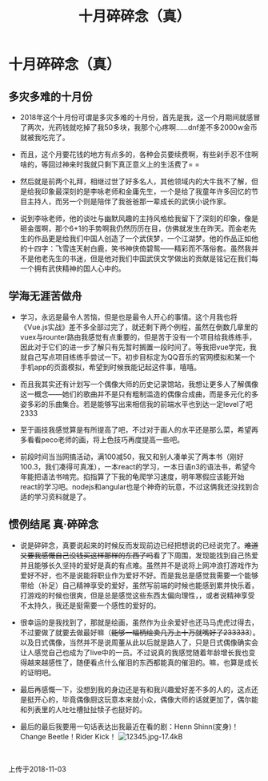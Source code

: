 ﻿---
title: 十月碎碎念（真）
tags: 
      - 杂谈
---

十月碎碎念（真）
=================================

多灾多难的十月份
-------------------------
- 2018年这个十月份可谓是多灾多难的十月份，首先是我，这一个月期间就感冒了两次<!--more-->，光药钱就吃掉了我50多块，我那个心疼啊……dnf差不多2000w金币就被我吃完了。

- 而且，这个月要花钱的地方有点多的，各种会员要续费啊，有些剁手忍不住啊啥的，等回过神来时我就只剩下真正意义上的生活费了= =

- 然后就是前两个礼拜，相继过世了好多名人，其他领域内的大牛我不了解，但是给我印象最深刻的是李咏老师和金庸先生，一个是给了我童年许多回忆的节目主持人，而另一个则是陪伴了我爸爸那一辈成长的武侠小说作家。

- 说到李咏老师，他的谈吐与幽默风趣的主持风格给我留下了深刻的印象，像是砸金蛋啊，那个6+1的手势啊我仍然历历在目，仿佛就发生在昨天。而金老先生的作品更是给我们中国人创造了一个武侠梦，一个江湖梦。他的作品正如他的十四字：飞雪连天射白鹿，笑书神侠倚碧鸳——精彩而不落俗套。虽然我并不是他老先生的书迷，但是他对我们中国武侠文学做出的贡献是铭记在我们每一个拥有武侠精神的国人心中的。

学海无涯苦做舟
--------------------------
- 学习，永远是最令人苦恼，但是也是最令人开心的事情。这个月我也将《Vue.js实战》差不多全部过完了，就还剩下两个例程，虽然在倒数几章里的vuex与rounter路由我感觉有点重要的，但是苦于没有一个项目给我练练手，因此对于它们的进一步了解只有先暂时搁置一段时间了。等我把vue学完，我就自己写点项目练练手尝试一下。初步目标定为QQ音乐的官网模拟和某一个手机app的页面模拟，希望到时候我能记起这件事，嘻嘻。

- 而且我其实还有计划写一个偶像大师的历史记录馆站，我想让更多人了解偶像这一概念——她们的歌曲并不是只有粗制滥造的偶像合成曲，而是多元化的多姿多彩的乐曲集合。若是能够写出来相信我的前端水平也到达一定level了吧 2333

- 至于画技我感觉算是有所提高了吧，不过对于画人的水平还是那么菜，希望再多看看peco老师的画，将上色技巧再度提高一些吧。

- 前段时间当当网搞活动，满100减50，我又和别人凑单买了两本书（刚好100.3，我们凑得可真准），一本react的学习，一本日语n3的语法书，希望今年能把语法书啃完。掐指算了下我的龟爬学习速度，明年寒假应该能开始react的学习吧。nodejs和angular也是个神奇的玩意，不过这俩我还没找到合适的学习资料就是了。


惯例结尾 真·碎碎念
-----------------------------------
- 说是碎碎念，真要说起来的时候反而发现前边已经把想说的已经说完了。~~难道又要我感慨自己没钱买这样那样的东西了吗~~看了下周围，发现能找到自己热爱并且能够长久坚持的爱好是真的有点难。虽然并不是说将上网冲浪打游戏作为爱好不好，也不是说能将职业作为爱好不好。而是我总是感觉我需要一个能够带给（补足）自己精神享受的爱好，虽然写前端的时候也能感到累并快乐着，打游戏的时候也很爽，但是总是感觉这些东西太偏向理性，，或者说精神享受不太持久，我还是挺需要一个感性的爱好的。

- 很幸运的是我找到了，那就是绘画，虽然作为业余爱好也还马马虎虎过得去，不过要做了就要去做最好嘛（~~能够一幅柄绘卖几万上十万就嘴好了233333~~）。以及日式偶像，当然并不是说周董从此以后就是路人了，只是日式偶像确实会让人感觉自己也成为了live中的一员。不过说真的我感觉随着年龄增长我也变得越来越感性了，随便看点什么催泪的东西都能真的催泪的。嘛，也算是成长的证明吧。

- 最后再感慨一下，没想到我的身边还是有和我兴趣爱好差不多的人的，这点还是挺开心的，毕竟偶像厨这玩意本来就小众，偶像大师的话就更加了，偶尔能和列表里的人吐吐槽扯扯犊子也挺好的。

- 最后的最后我要用一句话表达出我最近在看的剧：Henn Shinn(変身)！Change Beetle！Rider Kick！
![12345.jpg-17.4kB][1]
<br>


上传于2018-11-03


 


  [1]: http://static.zybuluo.com/feiyyx/z38kc9rdpoaqdyrg3xmpq4kf/12345.jpg